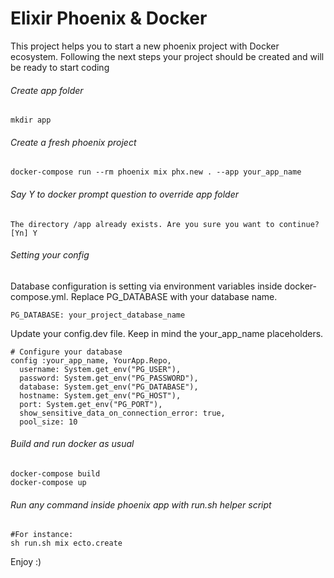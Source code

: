 # Elixir Phoenix & Docker
This project helps you to start a new phoenix project with Docker
ecosystem. Following the next steps your project should be created
and will be ready to start coding

###### Create app folder
```
mkdir app
```
###### Create a fresh phoenix project
```
docker-compose run --rm phoenix mix phx.new . --app your_app_name
```

###### Say Y to docker prompt question to override app folder
```
The directory /app already exists. Are you sure you want to continue? [Yn] Y
```

###### Setting your config
Database configuration is setting via environment variables inside 
docker-compose.yml. Replace PG_DATABASE with your database name.
```
PG_DATABASE: your_project_database_name
```

Update your config.dev file. Keep in mind the your_app_name placeholders.
```
# Configure your database
config :your_app_name, YourApp.Repo,
  username: System.get_env("PG_USER"),
  password: System.get_env("PG_PASSWORD"),
  database: System.get_env("PG_DATABASE"),
  hostname: System.get_env("PG_HOST"),
  port: System.get_env("PG_PORT"),
  show_sensitive_data_on_connection_error: true,
  pool_size: 10
```

###### Build and run docker as usual
```
docker-compose build
docker-compose up
```

###### Run any command inside phoenix app with run.sh helper script
```
#For instance:
sh run.sh mix ecto.create
```

Enjoy :)